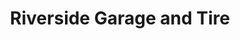 ---
title: "Riverside Garage and Tire"
url: /laurens/riverside-garage-and-tire/
shop: car repair
---